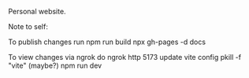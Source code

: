 Personal website.

Note to self:

To publish changes run
npm run build
npx gh-pages -d docs

To view changes via ngrok do
ngrok http 5173
update vite config
pkill -f "vite" (maybe?)
npm run dev

